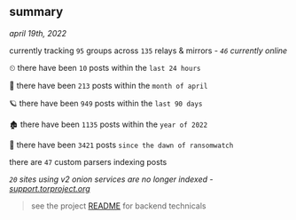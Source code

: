 
## summary
_april 19th, 2022_

currently tracking `95` groups across `135` relays & mirrors - _`46` currently online_

⏲ there have been `10` posts within the `last 24 hours`

🦈 there have been `213` posts within the `month of april`

🪐 there have been `949` posts within the `last 90 days`

🏚 there have been `1135` posts within the `year of 2022`

🦕 there have been `3421` posts `since the dawn of ransomwatch`

there are `47` custom parsers indexing posts

_`20` sites using v2 onion services are no longer indexed - [support.torproject.org](https://support.torproject.org/onionservices/v2-deprecation/)_

> see the project [README](https://github.com/thetanz/ransomwatch#ransomwatch--) for backend technicals
